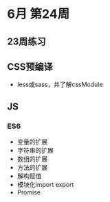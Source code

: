 # 6月 第24周

## 23周练习

## CSS预编译

- less或sass，并了解cssModule

## JS

### ES6

- 变量的扩展
- 字符串的扩展
- 数组的扩展
- 方法的扩展
- 解构赋值
- 模块化import export
- Promise

